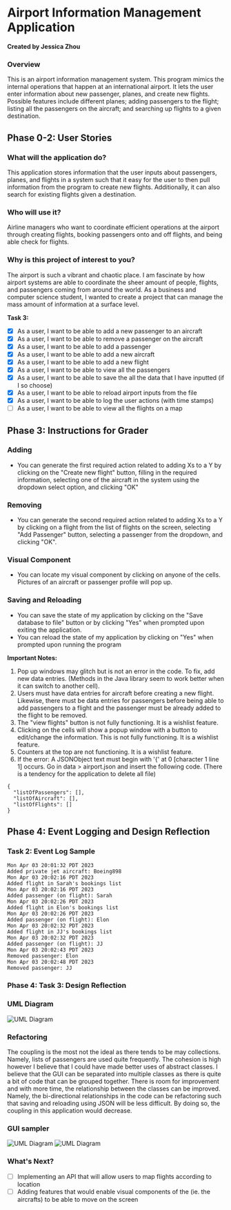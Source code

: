
# Airport Information Management Application
**Created by Jessica Zhou** 

### Overview

This is an airport information management system. This program 
mimics the internal operations that happen at an international 
airport. It lets the user enter information about new passenger, 
planes, and create new flights. Possible features include different 
planes; adding passengers to the flight; listing all the passengers 
on the aircraft; and searching up flights to a given destination. 

## Phase 0-2: User Stories

### What will the application do?
<p>This application stores information that the user inputs about 
passengers, planes, and flights in a system such that it easy for 
the user to then pull information from the program to create new 
flights. Additionally, it can also search for existing flights 
given a destination.</p>

### Who will use it? 
<p>Airline managers who want to coordinate efficient operations at 
the airport through creating flights, booking passengers onto and 
off flights, and being able check for flights.</p>

### Why is this project of interest to you?
<p>The airport is such a vibrant and chaotic place. I am fascinate 
by how airport systems are able to coordinate the sheer amount of 
people, flights, and passengers coming from around the world. As a 
business and computer science student, I wanted to create a project 
that can manage the mass amount of information at a 
surface level.</p>

**Task 3:**

- [x] As a user, I want to be able to add a new passenger to an aircraft
- [x] As a user, I want to be able to remove a passenger on the aircraft
- [x] As a user, I want to be able to add a passenger
- [x] As a user, I want to be able to add a new aircraft
- [x] As a user, I want to be able to add a new flight
- [x] As a user, I want to be able to view all the passengers
- [x] As a user, I want to be able to save the all the data that I have inputted (if I so choose)
- [x] As a user, I want to be able to reload airport inputs from the file
- [x] As a user, I want to be able to log the user actions (with time stamps)
- [ ] As a user, I want to be able to view all the flights on a map

## Phase 3: Instructions for Grader

### Adding
- You can generate the first required action related to adding Xs to a Y by
  clicking on the "Create new flight" button, filling in the required information,
  selecting one of the aircraft in the system using the dropdown select option,
  and clicking "OK"
### Removing
- You can generate the second required action related to adding Xs to a Y by 
  clicking on a flight from the list of flights on the screen, selecting 
  "Add Passenger" button, selecting a passenger from the dropdown, and clicking "OK".
### Visual Component
- You can locate my visual component by clicking on anyone of the cells. Pictures of an 
  aircraft or passenger profile will pop up.
### Saving and Reloading
- You can save the state of my application by clicking on the "Save database to file" 
  button or by clicking "Yes" when prompted upon exiting the application.
- You can reload the state of my application by clicking on "Yes" when prompted upon
  running the program

**Important Notes:**
1. Pop up windows may glitch but is not an error in the code. To fix, add new data entries. 
   (Methods in the Java library seem to work better when it can switch to another cell). 
2. Users must have data entries for aircraft before creating a new flight. Likewise, there must be 
   data entries for passengers before being able to add passengers to a flight and the passenger must
   be already added to the flight to be removed. 
3. The "view flights" button is not fully functioning. It is a wishlist feature.
4. Clicking on the cells will show a popup window with a button to edit/change the information. 
   This is not fully functioning. It is a wishlist feature. 
5. Counters at the top are not functioning. It is a wishlist feature.
6. If the error: A JSONObject text must begin with '{' at 0 [character 1 line 1] occurs. Go in data > airport.json
   and insert the following code. (There is a tendency for the application to delete all file)
```
{
  "listOfPassengers": [],
  "listOfAircraft": [],
  "listOfFlights": []
}
```

## Phase 4: Event Logging and Design Reflection

### Task 2: Event Log Sample
```
Mon Apr 03 20:01:32 PDT 2023
Added private jet aircraft: Boeing898
Mon Apr 03 20:02:16 PDT 2023
Added flight in Sarah's bookings list
Mon Apr 03 20:02:16 PDT 2023
Added passenger (on flight): Sarah
Mon Apr 03 20:02:26 PDT 2023
Added flight in Elon's bookings list
Mon Apr 03 20:02:26 PDT 2023
Added passenger (on flight): Elon
Mon Apr 03 20:02:32 PDT 2023
Added flight in JJ's bookings list
Mon Apr 03 20:02:32 PDT 2023
Added passenger (on flight): JJ
Mon Apr 03 20:02:43 PDT 2023
Removed passenger: Elon
Mon Apr 03 20:02:48 PDT 2023
Removed passenger: JJ
```

### Phase 4: Task 3: Design Reflection

### UML Diagram

![UML Diagram](UML_Design_Diagram.png)

### Refactoring

The coupling is the most not the ideal as there tends to be may collections. Namely, lists of passengers 
are used quite frequently. The cohesion is high however I believe that I could have made better uses of 
abstract classes. I believe that the GUI can be separated into multiple classes as there is quite a bit 
of code that can be grouped together. There is room for improvement and with more time, the relationship 
between the classes can be improved. Namely, the bi-directional relationships in the code can be refactoring
such that saving and reloading using JSON will be less difficult. By doing so, the coupling in this application 
would decrease.

### GUI sampler

![UML Diagram](GUI_Sampler_1.png)
![UML Diagram](GUI_Sampler_2.png)


### What's Next?
- [ ] Implementing an API that will allow users to map flights according to location
- [ ] Adding features that would enable visual components of the (ie. the aircrafts) 
      to be able to move on the screen